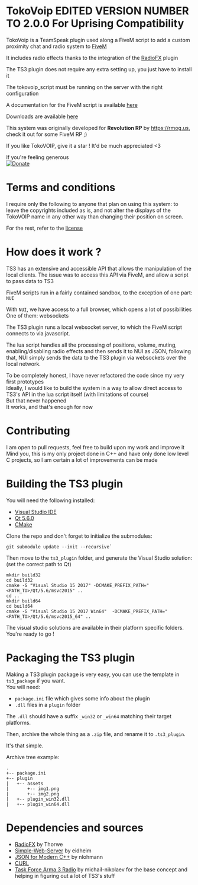# TokoVoip EDITED VERSION NUMBER TO 2.0.0 For Uprising Compatibility
TokoVoip is a TeamSpeak plugin used along a FiveM script to add a custom proximity chat and radio system to [FiveM](https://fivem.net/)

It includes radio effects thanks to the integration of the [RadioFX](https://www.myteamspeak.com/addons/f2e04859-d0db-489b-a781-19c2fab29def) plugin

The TS3 plugin does not require any extra setting up, you just have to install it

The tokovoip_script must be running on the server with the right configuration

A documentation for the FiveM script is available [here](fivem_script)

Downloads are available [here](https://github.com/Itokoyamato/TokoVOIP_TS3/releases)

This system was originally developed for **Revolution RP** by https://rmog.us, check it out for some FiveM RP ;)

If you like TokoVOIP, give it a star ! It'd be much appreciated <3  

If you're feeling generous  
[![Donate](https://img.shields.io/badge/Donate-PayPal-green.svg)](https://www.paypal.com/cgi-bin/webscr?cmd=_s-xclick&hosted_button_id=H2UXEZBF5KQBL&source=url)

# Terms and conditions
I require only the following to anyone that plan on using this system: to leave the copyrights included as is, and not alter the displays of the TokoVOIP name in any other way than changing their position on screen.

For the rest, refer to the [license](LICENSE.md)

# How does it work ?
TS3 has an extensive and accessible API that allows the manipulation of the local clients. The issue was to access this API via FiveM, and allow a script to pass data to TS3

FiveM scripts run in a fairly contained sandbox, to the exception of one part: `NUI`

With `NUI`, we have access to a full browser, which opens a lot of possibilities  
One of them: websockets

The TS3 plugin runs a local websocket server, to which the FiveM script connects to via javascript.

The lua script handles all the processing of positions, volume, muting, enabling/disabling radio effects
and then sends it to NUI as JSON,
following that, NUI simply sends the data to the TS3 plugin via websockets over the local network.

To be completely honest, I have never refactored the code since my very first prototypes  
Ideally, I would like to build the system in a way to allow direct access to TS3's API in the lua script itself (with limitations of course)  
But that never happened  
It works, and that's enough for now

# Contributing
I am open to pull requests, feel free to build upon my work and improve it  
Mind you, this is my only project done in C++ and have only done low level C projects, so I am certain a lot of improvements can be made

# Building the TS3 plugin

You will need the following installed:
- [Visual Studio IDE](https://visualstudio.microsoft.com/vs/)
- [Qt 5.6.0](https://download.qt.io/archive/qt/5.6/5.6.0/)
- [CMake](https://cmake.org/)

Clone the repo and don't forget to initialize the submodules:
```
git submodule update --init --recursive`
```

Then move to the `ts3_plugin` folder, and generate the Visual Studio solution: (set the correct path to Qt)
```
mkdir build32
cd build32
cmake -G "Visual Studio 15 2017" -DCMAKE_PREFIX_PATH="<PATH_TO>/Qt/5.6/msvc2015" ..
cd ..
mkdir build64
cd build64
cmake -G "Visual Studio 15 2017 Win64"  -DCMAKE_PREFIX_PATH="<PATH_TO>/Qt/5.6/msvc2015_64" ..
```

The visual studio solutions are available in their platform specific folders.
You're ready to go !

# Packaging the TS3 plugin

Making a TS3 plugin package is very easy, you can use the template in `ts3_package` if you want.  
You will need:
- `package.ini` file which gives some info about the plugin
- `.dll` files in a `plugin` folder

The `.dll` should have a suffix `_win32` or `_win64` matching their target platforms.

Then, archive the whole thing as a `.zip` file, and rename it to `.ts3_plugin`.

It's that simple.

Archive tree example:
```
.
+-- package.ini
+-- plugin
|   +-- assets
|       +-- img1.png
|       +-- img2.png
|   +-- plugin_win32.dll
|   +-- plugin_win64.dll
```

# Dependencies and sources

- [RadioFX](https://github.com/thorwe/teamspeak-plugin-radiofx) by Thorwe
- [Simple-Web-Server](https://gitlab.com/eidheim/Simple-Web-Server) by eidheim
- [JSON for Modern C++](https://github.com/nlohmann/json.git) by nlohmann
- [CURL](https://github.com/curl/curl)
- [Task Force Arma 3 Radio](https://github.com/michail-nikolaev/task-force-arma-3-radio) by michail-nikolaev for the base concept and helping in figuring out a lot of TS3's stuff
